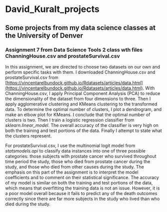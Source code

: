 # David_Kuralt_projects
## Some projects from my data science classes at the University of Denver
### Assignment 7 from Data Science Tools 2 class wth files ChanningHouse.csv and prostateSurvival.csv
In this assignment, we are directed to choose two datasets on our own and perform specific tasks with them. I downloaded ChanningHouse.csv and prostateSurvival.csv from [https://vincentarelbundock.github.io/Rdatasets/articles/data.html](https://vincentarelbundock.github.io/Rdatasets/articles/data.html). With ChanningHouse.csv, I apply Principal Component Analysis (PCA) to reduce the dimensionality of the dataset from four dimensions to three. Then I apply agglomerative clustering and KMeans clustering to the transformed data. To determine the optimal number of clusters, I plot a dendrogram, and make an elbow plot for KMeans. I conclude that the optimal number of clusters is two. Then I train a logistic regression classifier from *sklearn.linear_model*. The overall accuracy of the classifier is very high on both the training and test portions of the data. Finally I attempt to state what the clusters represent.

For prostateSurvival.csv, I use the multinomial logit model from *statsmodels.api* to classify data instances into one of three possible categories: those subjects with prostate cancer who survived throughout time period the study, those who died from prostate cancer during the study, and those who died from other causes during the study. The emphasis on this part of the assignment is to interpret the model coefficients and to comment on their statistical significance. The accuracy of my model is similar on both the training and test portions of the data, which means that overfitting the training data is not an issue. However, it is a poor model overall because it fails to predict any of the death outcomes correctly since there are far more subjects in the study who lived than who died during the study.
